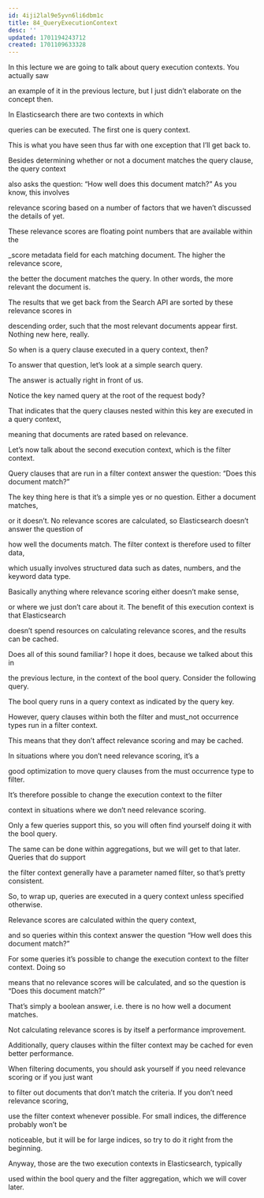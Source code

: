 ```yaml
---
id: 4iji2lal9e5yvn6li6dbm1c
title: 84_QueryExecutionContext
desc: ''
updated: 1701194243712
created: 1701109633328
---
```

In this lecture we are going to talk about query execution contexts. You actually saw

an example of it in the previous lecture, but I just didn’t elaborate on the concept then.

In Elasticsearch there are two contexts in which

queries can be executed. The first one is query context.

This is what you have seen thus far with one exception that I’ll get back to.

Besides determining whether or not a document matches the query clause, the query context

also asks the question: “How well does this document match?” As you know, this involves

relevance scoring based on a number of factors that we haven’t discussed the details of yet.

These relevance scores are floating point numbers that are available within the

_score metadata field for each matching document. The higher the relevance score,

the better the document matches the query. In other words, the more relevant the document is.

The results that we get back from the Search API are sorted by these relevance scores in

descending order, such that the most relevant documents appear first. Nothing new here, really.

So when is a query clause executed in a query context, then?

To answer that question, let’s look at a simple search query.

The answer is actually right in front of us.

Notice the key named query at the root of the request body?

That indicates that the query clauses nested within this key are executed in a query context,

meaning that documents are rated based on relevance.

Let’s now talk about the second execution context, which is the filter context.

Query clauses that are run in a filter context answer the question: “Does this document match?”

The key thing here is that it’s a simple yes or no question. Either a document matches,

or it doesn’t. No relevance scores are calculated, so Elasticsearch doesn’t answer the question of

how well the documents match. The filter context is therefore used to filter data,

which usually involves structured data such as dates, numbers, and the keyword data type.

Basically anything where relevance scoring either doesn’t make sense,

or where we just don’t care about it. The benefit of this execution context is that Elasticsearch

doesn’t spend resources on calculating relevance scores, and the results can be cached.

Does all of this sound familiar? I hope it does, because we talked about this in

the previous lecture, in the context of the bool query. Consider the following query.

The bool query runs in a query context as indicated by the query key.

However, query clauses within both the filter and must_not occurrence types run in a filter context.

This means that they don’t affect relevance scoring and may be cached.

In situations where you don’t need relevance scoring, it’s a

good optimization to move query clauses from the must occurrence type to filter.

It’s therefore possible to change the execution context to the filter

context in situations where we don’t need relevance scoring.

Only a few queries support this, so you will often find yourself doing it with the bool query.

The same can be done within aggregations, but we will get to that later. Queries that do support

the filter context generally have a parameter named filter, so that’s pretty consistent.

So, to wrap up, queries are executed in a query context unless specified otherwise.

Relevance scores are calculated within the query context,

and so queries within this context answer the question “How well does this document match?”

For some queries it’s possible to change the execution context to the filter context. Doing so

means that no relevance scores will be calculated, and so the question is “Does this document match?”

That’s simply a boolean answer, i.e. there is no how well a document matches.

Not calculating relevance scores is by itself a performance improvement.

Additionally, query clauses within the filter context may be cached for even better performance.

When filtering documents, you should ask yourself if you need relevance scoring or if you just want

to filter out documents that don’t match the criteria. If you don’t need relevance scoring,

use the filter context whenever possible. For small indices, the difference probably won’t be

noticeable, but it will be for large indices, so try to do it right from the beginning.

Anyway, those are the two execution contexts in Elasticsearch, typically

used within the bool query and the filter aggregation, which we will cover later.